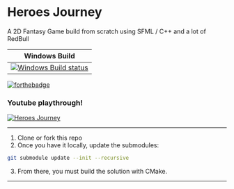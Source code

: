 # Heroes Journey
A 2D Fantasy Game build from scratch using SFML / C++ and a lot of RedBull

| Windows Build |
| ------------- |
| [![Windows Build status](https://ci.appveyor.com/api/projects/status/wfhbecvf17qvvae2?svg=true)](https://ci.appveyor.com/project/GeorgeWeb/heroes-journey)


[![forthebadge](https://forthebadge.com/images/badges/built-with-love.svg)](http://forthebadge.com)

### Youtube playthrough!
[![Heroes Journey](https://img.youtube.com/vi/3_m0fZHJiI8/0.jpg)](https://www.youtube.com/watch?time_continue=549&v=3_m0fZHJiI8)

---

1. Clone or fork this repo
0. Once you have it locally, update the submodules:

```bash 
git submodule update --init --recursive
```

3. From there, you must build the solution with CMake.

---
